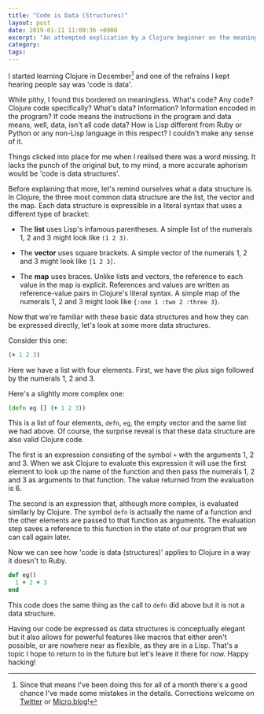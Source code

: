 ```yaml
---
title: "Code is Data (Structures)"
layout: post
date: 2019-01-11 11:09:36 +0900
excerpt: "An attempted explication by a Clojure beginner on the meaning of the phrase 'code is data'."
category: 
tags: 
---
```


I started learning Clojure in December[^1] and one of the refrains I kept hearing people say was 'code is data'.

While pithy, I found this bordered on meaningless. What's code? Any code? Clojure code specifically? What's data? Information? Information encoded in the program? If code means the instructions in the program and data means, well, data, isn't all code data? How is Lisp different from Ruby or Python or any non-Lisp language in this respect? I couldn't make any sense of it.

Things clicked into place for me when I realised there was a word missing. It lacks the punch of the original but, to my mind, a more accurate aphorism would be 'code is data structures'.

Before explaining that more, let's remind ourselves what a data structure is. In Clojure, the three most common data structure are the list, the vector and the map. Each data structure is expressible in a literal syntax that uses a different type of bracket:

- The **list** uses Lisp's infamous parentheses. A simple list of the numerals 1, 2 and 3 might look like `(1 2 3)`.

- The **vector** uses square brackets. A simple vector of the numerals 1, 2 and 3 might look like `[1 2 3]`.

- The **map** uses braces. Unlike lists and vectors, the reference to each value in the map is explicit. References and values are written as reference-value pairs in Clojure's literal syntax. A simple map of the numerals 1, 2 and 3 might look like `{:one 1 :two 2 :three 3}`.

Now that we're familiar with these basic data structures and how they can be expressed directly, let's look at some more data structures.

Consider this one:

```clojure
(+ 1 2 3)
```

Here we have a list with four elements. First, we have the plus sign followed by the numerals 1, 2 and 3.

Here's a slightly more complex one:

```clojure
(defn eg [] (+ 1 2 3))
```

This is a list of four elements, `defn`, `eg`, the empty vector and the same list we had above. Of course, the surprise reveal is that these data structure are also valid Clojure code.

The first is an expression consisting of the symbol `+` with the arguments 1, 2 and 3. When we ask Clojure to evaluate this expression it will use the first element to look up the name of the function and then pass the numerals 1, 2 and 3 as arguments to that function. The value returned from the evaluation is 6.

The second is an expression that, although more complex, is evaluated similarly by Clojure. The symbol `defn`  is actually the name of a function and the other elements are passed to that function as arguments. The evaluation step saves a reference to this function in the state of our program that we can call again later.

Now we can see how 'code is data (structures)' applies to Clojure in a way it doesn't to Ruby.

```ruby
def eg()
  1 + 2 + 3
end
```

This code does the same thing as the call to `defn` did above but it is not a data structure.

Having our code be expressed as data structures is conceptually elegant but it also allows for powerful features like macros that either aren't possible, or are nowhere near as flexible, as they are in a Lisp. That's a topic I hope to return to in the future but let's leave it there for now. Happy hacking!

[^1]: Since that means I've been doing this for all of a month there's a good chance I've made some mistakes in the details. Corrections welcome on [Twitter][twp] or [Micro.blog][mbp]!

[twp]: https://twitter.com/pyrmont

[mbp]: https://micro.blog/pyrmont